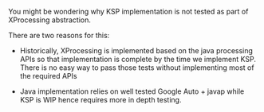 You might be wondering why KSP implementation is not tested as part of XProcessing abstraction.

There are two reasons for this:
* Historically, XProcessing is implemented based on the java processing APIs so that implementation
is complete by the time we implement KSP. There is no easy way to pass those tests without
implementing most of the required APIs

* Java implementation relies on well tested Google Auto + javap while KSP is WIP hence requires more
in depth testing.